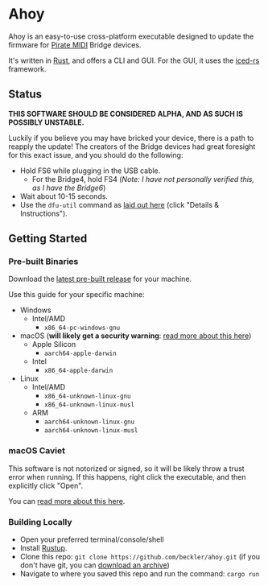 # Ahoy

Ahoy is an easy-to-use cross-platform executable designed to update the firmware for [Pirate MIDI](https://www.piratemidi.com) Bridge devices.
 
It's written in [Rust](https://www.rust-lang.org), and offers a CLI and GUI. For the GUI, it uses the [iced-rs](https://github.com/iced-rs/iced) framework.

## Status

**THIS SOFTWARE SHOULD BE CONSIDERED ALPHA, AND AS SUCH IS POSSIBLY UNSTABLE.**
 
Luckily if you believe you may have bricked your device, there is a path to reapply the update! The creators of the Bridge devices had great foresight for this exact issue, and you should do the following:

- Hold FS6 while plugging in the USB cable.
  - For the Bridge4, hold FS4 (_Note: I have not personally verified this, as I have the Bridge6_) 
- Wait about 10-15 seconds.
- Use the `dfu-util` command as [laid out here](https://learn.piratemidi.com/software/downloads) (click "Details & Instructions").

## Getting Started

### Pre-built Binaries

Download the [latest pre-built release](https://github.com/beckler/ahoy/releases/latest) for your machine.

Use this guide for your specific machine:
- Windows 
  - Intel/AMD
    - `x86_64-pc-windows-gnu`
- macOS (**will likely get a security warning**: [read more about this here](https://support.apple.com/en-us/HT202491))
  - Apple Silicon 
    - `aarch64-apple-darwin`
  - Intel
    - `x86_64-apple-darwin`
- Linux
  - Intel/AMD
    - `x86_64-unknown-linux-gnu`
    - `x86_64-unknown-linux-musl`
  - ARM
    - `aarch64-unknown-linux-gnu`
    - `aarch64-unknown-linux-musl`

### macOS Caviet

This software is not notorized or signed, so it will be likely throw a trust error when running.
If this happens, right click the executable, and then explicitly click "Open".

You can [read more about this here](https://support.apple.com/en-us/HT202491).

### Building Locally

- Open your preferred terminal/console/shell
- Install [Rustup](https://rustup.rs/).
- Clone this repo: `git clone https://github.com/beckler/ahoy.git` (if you don't have git, you can [download an archive](https://github.com/beckler/ahoy/archive/refs/heads/main.zip))
- Navigate to where you saved this repo and run the command: `cargo run`

